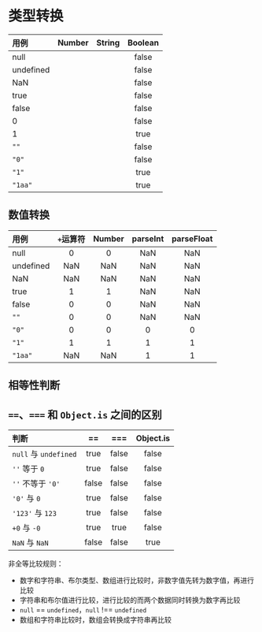 # 类型转换

| 用例 | Number | String | Boolean |
| :--- | :---: | :---: | :---: |
| null |  |  | false |
| undefined |  |  | false |
| NaN |  |  | false |
| true |  |  | false |
| false |  |  | false |
| 0 |  |  | false |
| 1 |  |  | true |
| `""` |  |  | false |
| `"0"` |  |  | false |
| `"1"` |  |  | true |
| `"1aa"` |  |  | true |

## 数值转换

| 用例 | `+`运算符 | Number | parseInt | parseFloat |
| :--- | :---: | :---: | :---: | :---: |
| null | 0 | 0 | NaN | NaN |
| undefined | NaN | NaN | NaN | NaN |
| NaN | NaN | NaN | NaN | NaN |
| true | 1 | 1 | NaN | NaN |
| false | 0 | 0 | NaN | NaN |
| `""` | 0 | 0 | NaN | NaN |
| `"0"` | 0 | 0 | 0 | 0 |
| `"1"` | 1 | 1 | 1 | 1 |
| `"1aa"` | NaN | NaN | 1 | 1 |

## 相等性判断

## `==`、`===` 和 `Object.is` 之间的区别

| 判断 | == | === | Object.is |
| :--- | :---: | :---: | :---: |
| `null` 与 `undefined` | true | false | false |
| `''` 等于 `0` | true | false | false |
| `''` 不等于 `'0'` | false | false | false |
| `'0'` 与 `0` | true | false | false |
| `'123'` 与 `123` | true | false | false |
| `+0` 与 `-0` | true | true | false |
| `NaN` 与 `NaN` | false | false | true |

非全等比较规则：

* 数字和字符串、布尔类型、数组进行比较时，非数字值先转为数字值，再进行比较
* 字符串和布尔值进行比较，进行比较的而两个数据同时转换为数字再比较
* `null` == `undefined`，`null` !== `undefined`
* 数组和字符串比较时，数组会转换成字符串再比较



